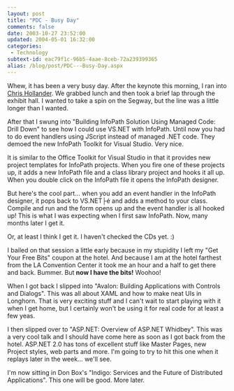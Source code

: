 ```yaml
---
layout: post
title: "PDC - Busy Day"
comments: false
date: 2003-10-27 23:52:00
updated: 2004-05-01 16:32:00
categories:
 - Technology
subtext-id: eac79f1c-96b5-4aae-8ceb-72a239399365
alias: /blog/post/PDC---Busy-Day.aspx
---
```



Whew, it has been a very busy day. After the keynote this morning, I ran into [Chris Hollander](http://objective.mine.nu/). We grabbed lunch and then took a brief lap through the exhibit hall. I wanted to take a spin on the Segway, but the line was a little longer than I wanted.

After that I swung into "Building InfoPath Solution Using Managed Code: Drill Down" to see how I could use VS.NET with InfoPath. Until now you had to do event handlers using JScript instead of managed .NET code. They demoed the new InfoPath Toolkit for Visual Studio. Very nice.

It is similar to the Office Toolkit for Visual Studio in that it provides new project templates for InfoPath projects. When you fire one of these projects up, it adds a new InfoPath file and a class library project and hooks it all up. When you double click on the InfoPath file it opens the InfoPath designer.

But here's the cool part... when you add an event handler in the InfoPath designer, it pops back to VS.NET├é and adds a method to your class. Compile and run and the form opens up and the event handler is all hooked up! This is what I was expecting when I first saw InfoPath. Now, many months later I get it.

Or, at least I think I get it. I haven't checked the CDs yet. :)

I bailed on that session a little early because in my stupidity I left my "Get Your Free Bits" coupon at the hotel. And because I am at the hotel farthest from the LA Convention Center it took me an hour and a half to get there and back. Bummer. But **now I have the bits!** Woohoo!

When I got back I slipped into "Avalon: Building Applications with Controls and Dialogs". This was all about XAML and how to make neat UIs in Longhorn. That is very exciting stuff and I can't wait to start playing with it when I get home, but I certainly won't be using it for real code for at least a few yeas.

I then slipped over to "ASP.NET: Overview of ASP.NET Whidbey". This was a very cool talk and I should have come here as soon as I got back from the hotel. ASP.NET 2.0 has tons of excellent stuff like Master Pages, new Project styles, web parts and more. I'm going to try to hit this one when it replays later in the week... we'll see.

I'm now sitting in Don Box's "Indigo: Services and the Future of Distributed Applications". This one will be good. More later.

